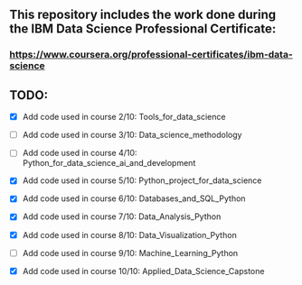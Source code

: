 ## This repository includes the work done during the IBM Data Science Professional Certificate: 

### https://www.coursera.org/professional-certificates/ibm-data-science 
                                                                               
## TODO:

- [x] Add code used in course 2/10: Tools_for_data_science 

- [ ] Add code used in course 3/10: Data_science_methodology

- [ ] Add code used in course 4/10: Python_for_data_science_ai_and_development

- [x] Add code used in course 5/10: Python_project_for_data_science

- [x] Add code used in course 6/10: Databases_and_SQL_Python

- [x] Add code used in course 7/10: Data_Analysis_Python

- [x] Add code used in course 8/10: Data_Visualization_Python

- [ ] Add code used in course 9/10: Machine_Learning_Python

- [x] Add code used in course 10/10: Applied_Data_Science_Capstone              
